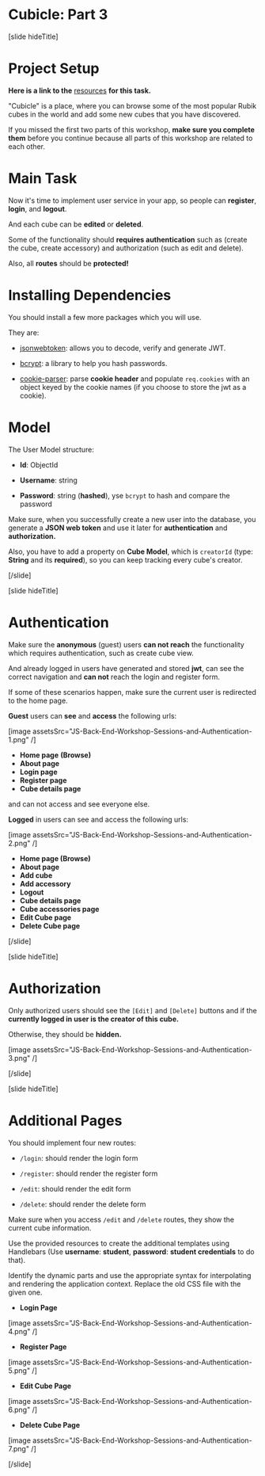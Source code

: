 # Cubicle: Part 3

[slide hideTitle]
# Project Setup

**Here is a link to the** [resources](https://videos.softuni.org/resources/javascript/javascript-backend/05-Sessions-and-Authentication-Workshop-Resources.zip) **for this task.**

"Cubicle" is a place, where you can browse some of the most popular Rubik cubes in the world and add some new cubes that you have discovered.  

If you missed the first two parts of this workshop, **make sure you complete them** before you continue because all parts of this workshop are related to each other.

# Main Task 

Now it's time to implement user service in your app, so people can **register**, **login**, and **logout**. 

And each cube can be **edited** or **deleted**. 

Some of the functionality should **requires authentication** such as (create the cube, create accessory) and authorization (such as edit and delete).

Also, all **routes** should be **protected!** 

# Installing Dependencies 

You should install a few more packages which you will use. 

They are: 

- [jsonwebtoken](https://www.npmjs.com/package/jsonwebtoken): allows you to decode, verify and generate JWT.

- [bcrypt](https://www.npmjs.com/package/bcrypt): a library to help you hash passwords. 

- [cookie-parser](https://www.npmjs.com/package/cookie-parser): parse **cookie header** and populate `req.cookies` with an object keyed by the cookie names (if you choose to store the jwt as а cookie). 

# Model 

The User Model structure:

- **Id**: ObjectId

- **Username**:  string

- **Password**: string (**hashed**), уse `bcrypt` to hash and compare the password

Make sure, when you successfully create a new user into the database, you generate a **JSON web token** and use it later for **authentication** and **authorization.**

Also, you have to add a property on **Cube Model**, which is `creatorId` (type: **String** and its **required**), so you can keep tracking every cube's creator. 

[/slide]


[slide hideTitle]
# Authentication 

Make sure the **anonymous** (guest) users **can not reach** the functionality which requires authentication, such as create cube view.

And already logged in users have generated and stored **jwt**, can see the correct navigation and **can not** reach the login and register form.

If some of these scenarios happen, make sure the current user is redirected to the home page.

**Guest** users can **see** and **access** the following urls: 

[image assetsSrc="JS-Back-End-Workshop-Sessions-and-Authentication-1.png" /]

- **Home page** **(Browse)**
- **About page**
- **Login page**
- **Register page**
- **Cube details page**

and can not access and see everyone else.

**Logged** in users can see and access the following urls:

[image assetsSrc="JS-Back-End-Workshop-Sessions-and-Authentication-2.png" /]

- **Home page (Browse)**
- **About page**
- **Add cube**
- **Add accessory**
- **Logout**
- **Cube details page**
- **Cube accessories page**
- **Edit Cube page**
- **Delete Cube page**

[/slide]

[slide hideTitle]
# Authorization

Only authorized users should see the `[Edit]` and `[Delete]` buttons and if the **currently logged in user is the creator of this cube.**

Otherwise, they should be **hidden.**

[image assetsSrc="JS-Back-End-Workshop-Sessions-and-Authentication-3.png" /]

[/slide]

[slide hideTitle]
# Additional Pages

You should implement four new routes:

- `/login`: should render the login form

- `/register`: should render the register form

- `/edit`: should render the edit form

- `/delete`: should render the delete form

Make sure when you access `/edit` and `/delete` routes, they show the current cube information.

Use the provided resources to create the additional templates using Handlebars (Use **username**: **student**, **password**: **student credentials** to do that).

Identify the dynamic parts and use the appropriate syntax for interpolating and rendering the application context. Replace the old CSS file with the given one.

- **Login Page**

[image assetsSrc="JS-Back-End-Workshop-Sessions-and-Authentication-4.png" /]

- **Register Page**

[image assetsSrc="JS-Back-End-Workshop-Sessions-and-Authentication-5.png" /]

- **Edit Cube Page**

[image assetsSrc="JS-Back-End-Workshop-Sessions-and-Authentication-6.png" /]

- **Delete Cube Page**

[image assetsSrc="JS-Back-End-Workshop-Sessions-and-Authentication-7.png" /]

[/slide]
